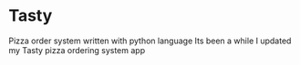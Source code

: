 # Tasty
Pizza order system written with python language
Its been a while I updated my Tasty pizza ordering system app

